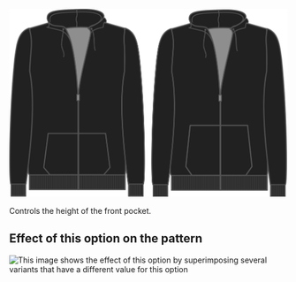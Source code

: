 ![Pocket height](./pocketheight.svg)

Controls the height of the front pocket.

## Effect of this option on the pattern

![This image shows the effect of this option by superimposing several variants that have a different value for this option](huey\_pocketheight\_sample.svg "Effect of this option on the pattern")
